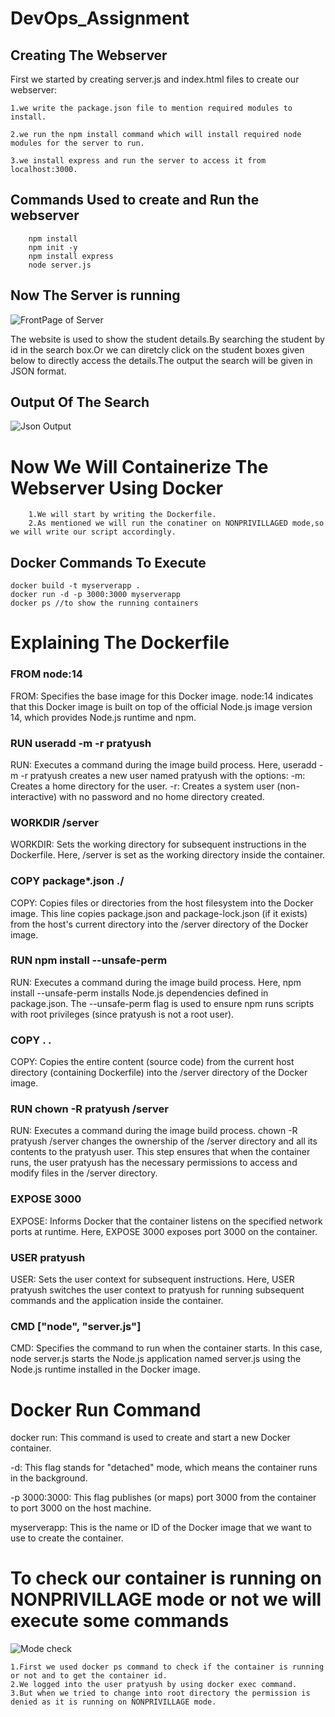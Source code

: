 # DevOps_Assignment

## Creating The Webserver
First we started by creating server.js and index.html files to create our webserver:

    1.we write the package.json file to mention required modules to install.

    2.we run the npm install command which will install required node modules for the server to run.

    3.we install express and run the server to access it from localhost:3000.

## Commands Used to create and Run the webserver

```  
    npm install
    npm init -y
    npm install express
    node server.js
```
## Now The Server is running
![FrontPage of Server](https://github.com/PratyushSubhadarshi/DevOps_Assignment/assets/119421621/440462bf-7efe-4817-9306-339270a27159)

The website is used to show the student details.By searching the student by id in the search box.Or we can diretcly click on the student boxes given below to directly access the details.The output the search will be given in JSON format. 

## Output Of The Search
![Json Output](https://github.com/PratyushSubhadarshi/DevOps_Assignment/assets/119421621/02e58dd5-9788-4f60-bc30-40fdec45bd69)


# Now We Will Containerize The Webserver Using Docker  

```
    1.We will start by writing the Dockerfile.
    2.As mentioned we will run the conatiner on NONPRIVILLAGED mode,so we will write our script accordingly.
```

## Docker Commands To Execute
      
    docker build -t myserverapp .
    docker run -d -p 3000:3000 myserverapp
    docker ps //to show the running containers

# Explaining The Dockerfile

### FROM node:14 
FROM: Specifies the base image for this Docker image. node:14 indicates that this Docker image is built on top of the official Node.js image version 14, which provides Node.js runtime and npm.

### RUN useradd -m -r pratyush
RUN: Executes a command during the image build process. Here, useradd -m -r pratyush creates a new user named pratyush with the options:
-m: Creates a home directory for the user.
-r: Creates a system user (non-interactive) with no password and no home directory created.

### WORKDIR /server
WORKDIR: Sets the working directory for subsequent instructions in the Dockerfile. Here, /server is set as the working directory inside the container.

### COPY package*.json ./
COPY: Copies files or directories from the host filesystem into the Docker image. This line copies package.json and package-lock.json (if it exists) from the host's current directory into the /server directory of the Docker image.

### RUN npm install --unsafe-perm
RUN: Executes a command during the image build process. Here, npm install --unsafe-perm installs Node.js dependencies defined in package.json. The --unsafe-perm flag is used to ensure npm runs scripts with root privileges (since pratyush is not a root user).

### COPY . .
COPY: Copies the entire content (source code) from the current host directory (containing Dockerfile) into the /server directory of the Docker image.

### RUN chown -R pratyush /server
RUN: Executes a command during the image build process. chown -R pratyush /server changes the ownership of the /server directory and all its contents to the pratyush user. This step ensures that when the container runs, the user pratyush has the necessary permissions to access and modify files in the /server directory.

### EXPOSE 3000
EXPOSE: Informs Docker that the container listens on the specified network ports at runtime. Here, EXPOSE 3000 exposes port 3000 on the container.

### USER pratyush
USER: Sets the user context for subsequent instructions. Here, USER pratyush switches the user context to pratyush for running subsequent commands and the application inside the container.

### CMD ["node", "server.js"]
CMD: Specifies the command to run when the container starts. In this case, node server.js starts the Node.js application named server.js using the Node.js runtime installed in the Docker image.

# Docker Run Command

docker run: This command is used to create and start a new Docker container.

-d: This flag stands for "detached" mode, which means the container runs in the background.

-p 3000:3000: This flag publishes (or maps) port 3000 from the container to port 3000 on the host machine.

myserverapp: This is the name or ID of the Docker image that we want to use to create the container.


# To check our container is running on NONPRIVILLAGE mode or not we will execute some commands

![Mode check](https://github.com/PratyushSubhadarshi/DevOps_Assignment/assets/119421621/ac79ded0-d5d2-47ed-92be-3dd2bb2b3658)

    1.First we used docker ps command to check if the container is running or not and to get the container id.
    2.We logged into the user pratyush by using docker exec command.
    3.But when we tried to change into root directory the permission is denied as it is running on NONPRIVILLAGE mode.

